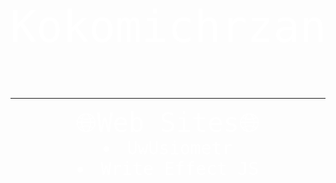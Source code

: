 <div style="font-family: monospace;">
  <div>
    <div style="width: 100%; height: 200px; position: relative; display: flex; align-items:center; justify-content: center; background-image: url('/Assets/Background.jpg')">
      <div style="Color: White; font-size: 500%; text-align:center; position:absolute">Kokomichrzan</div>
    </div>
    
  </div>

  <hr>
  <div style="text-align:center; font-size: 200%; color:white;">
    <div style="font-size: 150%">🌐Web Sites🌐</div>
    <li style="cursor: pointer;" href="https://daynlight.github.io/UwUsiometr/">UwUsiometr</li>
    <li style="cursor: pointer;" href="https://daynlight.github.io/WriteEffect-in-JS/">Write Effect JS</li>
  </div>

</div>
